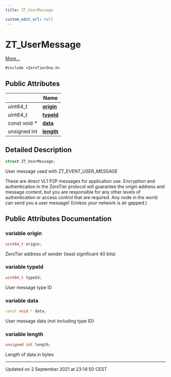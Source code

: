 ```yaml
---
title: ZT_UserMessage

custom_edit_url: null
---
```


# ZT_UserMessage



 [More...](#detailed-description)


`#include <ZeroTierOne.h>`

## Public Attributes

|                | Name           |
| -------------- | -------------- |
| uint64_t | **[origin](/autogen/libztcore/classes/struct_z_t___user_message.md#variable-origin)**  |
| uint64_t | **[typeId](/autogen/libztcore/classes/struct_z_t___user_message.md#variable-typeid)**  |
| const void * | **[data](/autogen/libztcore/classes/struct_z_t___user_message.md#variable-data)**  |
| unsigned int | **[length](/autogen/libztcore/classes/struct_z_t___user_message.md#variable-length)**  |

## Detailed Description

```cpp
struct ZT_UserMessage;
```


User message used with ZT_EVENT_USER_MESSAGE

These are direct VL1 P2P messages for application use. Encryption and authentication in the ZeroTier protocol will guarantee the origin address and message content, but you are responsible for any other levels of authentication or access control that are required. Any node in the world can send you a user message! (Unless your network is air gapped.) 

## Public Attributes Documentation

### variable origin

```cpp
uint64_t origin;
```


ZeroTier address of sender (least significant 40 bits) 


### variable typeId

```cpp
uint64_t typeId;
```


User message type ID 


### variable data

```cpp
const void * data;
```


User message data (not including type ID) 


### variable length

```cpp
unsigned int length;
```


Length of data in bytes 


-------------------------------

Updated on  2 September 2021 at 23:14:50 CEST
